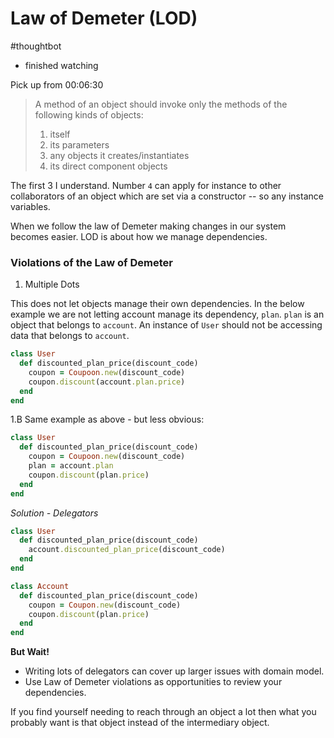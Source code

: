 # Law of Demeter (LOD)
#thoughtbot

- finished watching

Pick up from 00:06:30

> A method of an object should invoke only the methods of the following kinds of objects:
> 1. itself
> 2. its parameters
> 3. any objects it creates/instantiates
> 4. its direct component objects

The first 3 I understand. Number `4` can apply for instance to other collaborators of an object which are set via a constructor -- so any instance variables.

When we follow the law of Demeter making changes in our system becomes easier. LOD is about how we manage dependencies.

### Violations of the Law of Demeter

1. Multiple Dots

This does not let objects manage their own dependencies. In the below example we are not letting account manage its dependency, `plan`. `plan` is an object that belongs to `account`. An instance of `User` should not be accessing data that belongs to `account`. 

```ruby
class User
  def discounted_plan_price(discount_code)
    coupon = Coupoon.new(discount_code)
    coupon.discount(account.plan.price)
  end
end
```
1.B Same example as above - but less obvious:

```ruby
class User
  def discounted_plan_price(discount_code)
    coupon = Coupoon.new(discount_code)
    plan = account.plan
    coupon.discount(plan.price)
  end
end
```

*Solution - Delegators*

```ruby
class User
  def discounted_plan_price(discount_code)
    account.discounted_plan_price(discount_code)
  end
end

class Account
  def discounted_plan_price(discount_code)
    coupon = Coupon.new(discount_code)
    coupon.discount(plan.price)
  end
end
```

**But Wait!**

* Writing lots of delegators can cover up larger issues with domain model.
* Use Law of Demeter violations as opportunities to review your dependencies.

If you find yourself needing to reach through an object a lot then what you probably want is that object instead of the intermediary object.
